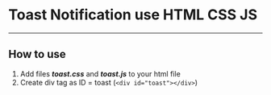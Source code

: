 # Toast Notification use HTML CSS JS

---

## How to use

1. Add files **_toast.css_** and **_toast.js_** to your html file
2. Create div tag as ID = toast (`<div id="toast"></div>`)
